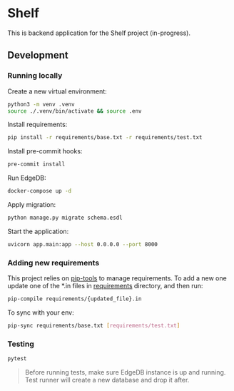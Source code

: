 # Shelf

This is backend application for the Shelf project (in-progress).

## Development

### Running locally

Create a new virtual environment:

```bash
python3 -m venv .venv
source ./.venv/bin/activate && source .env
```

Install requirements:

```bash
pip install -r requirements/base.txt -r requirements/test.txt
```

Install pre-commit hooks:

```bash
pre-commit install
```

Run EdgeDB:

```bash
docker-compose up -d
```

Apply migration:

```bash
python manage.py migrate schema.esdl
```

Start the application:

```bash
uvicorn app.main:app --host 0.0.0.0 --port 8000
```

### Adding new requirements

This project relies on [pip-tools](https://github.com/jazzband/pip-tools) to manage
requirements.
To add a new one update one of the *.in files in [requirements](requirements) directory,
and then run:

```bash
pip-compile requirements/{updated_file}.in
```

To sync with your env:

```bash
pip-sync requirements/base.txt [requirements/test.txt]
```

### Testing

```bash
pytest
```

> Before running tests, make sure EdgeDB instance is up and running. Test runner will
> create a new database and drop it after.
